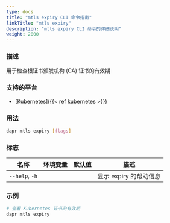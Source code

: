 ```yaml
---
type: docs
title: "mtls expiry CLI 命令指南"
linkTitle: "mtls expiry"
description: "mtls expiry CLI 命令的详细说明"
weight: 2000
---
```


### 描述

用于检查根证书颁发机构 (CA) 证书的有效期

### 支持的平台

- [Kubernetes]({{< ref kubernetes >}})

### 用法

```bash
dapr mtls expiry [flags]
```

### 标志

| 名称           | 环境变量             | 默认值 | 描述                     |
| -------------- | -------------------- | ------- | ----------------------- |
| `--help`, `-h` |                      |         | 显示 expiry 的帮助信息 |

### 示例

```bash
# 查看 Kubernetes 证书的有效期
dapr mtls expiry
```

